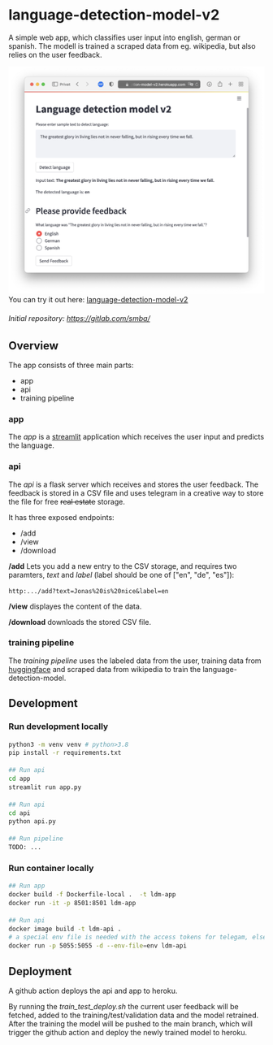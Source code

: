 # language-detection-model-v2

A simple web app, which classifies user input into english, german or spanish. The modell is trained a scraped data from eg. wikipedia, but also relies on the user feedback.


![Overview](example_img.png)
You can try it out here: [language-detection-model-v2](https://language-detection-model-v2.herokuapp.com)


###### Initial repository: https://gitlab.com/smba/


## Overview
The app consists of three main parts:
- app
- api
- training pipeline

### app
The _app_ is a [streamlit](https://streamlit.io) application which receives the user input and predicts the language.

### api
The _api_ is a flask server which receives and stores the user feedback. The feedback is stored in a CSV file and uses telegram in a creative way to store the file for free ~~real estate~~ storage.

It has three exposed endpoints:
- /add
- /view
- /download

**/add** Lets you add a new entry to the CSV storage, and requires two paramters, _text_ and _label_ (label should be one of ["en", "de", "es"]):

`http:.../add?text=Jonas%20is%20nice&label=en`

**/view** displayes the content of the data.

**/download** downloads the stored CSV file. 

### training pipeline
The _training pipeline_ uses the labeled data from the user, training data from [huggingface](https://huggingface.co/datasets/papluca/language-identification) and scraped data from wikipedia to train the language-detection-model.


## Development
### Run development locally
```bash
python3 -m venv venv # python>3.8
pip install -r requirements.txt

## Run api
cd app
streamlit run app.py

## Run api
cd api
python api.py

## Run pipeline
TODO: ...

```
### Run container locally
```bash
## Run app
docker build -f Dockerfile-local .  -t ldm-app 
docker run -it -p 8501:8501 ldm-app

## Run api
docker image build -t ldm-api .
# a special env file is needed with the access tokens for telegam, else it abviously won't run locally
docker run -p 5055:5055 -d --env-file=env ldm-api
```

## Deployment
A github action deploys the api and app to heroku.

By running the _train_test_deploy.sh_ the current user feedback will be fetched, added to the training/test/validation data and the model retrained. After the training the model will be pushed to the main branch, which will trigger the github action and deploy the newly trained model to heroku.